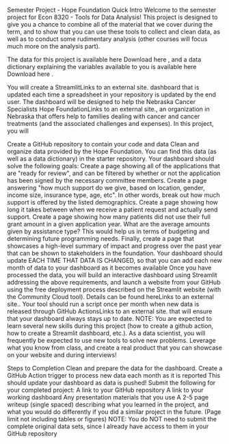 Semester Project - Hope Foundation
Quick Intro
Welcome to the semester project for Econ 8320 - Tools for Data Analysis! This project is designed to give you a chance to combine all of the material that we cover during the term, and to show that you can use these tools to collect and clean data, as well as to conduct some rudimentary analysis (other courses will focus much more on the analysis part).

The data for this project is available here Download here
, and a data dictionary explaining the variables available to you is available here Download here
.

You will create a StreamlitLinks to an external site. dashboard that is updated each time a spreadsheet in your repository is updated by the end user. The dashboard will be designed to help the Nebraska Cancer Specialists Hope FoundationLinks to an external site., an organization in Nebraska that offers help to families dealing with cancer and cancer treatments (and the associated challenges and expenses). In this project, you will

Create a GitHub repository to contain your code and data
Clean and organize data provided by the Hope Foundation. You can find this data (as well as a data dictionary) in the starter repository. Your dashboard should solve the following goals:
Create a page showing all of the applications that are "ready for review", and can be filtered by whether or not the application has been signed by the necessary committee members.
Create a page answering "how much support do we give, based on location, gender, income size, insurance type, age, etc". In other words, break out how much support is offered by the listed demographics.
Create a page showing how long it takes between when we receive a patient request and actually send support.
Create a page showing how many patients did not use their full grant amount in a given application year. What are the average amounts given by assistance type? This would help us in terms of budgeting and determining future programming needs.
Finally, create a page that showcases a high-level summary of impact and progress over the past year that can be shown to stakeholders in the foundation.
Your dashboard should update EACH TIME THAT DATA IS CHANGED, so that you can add each new month of data to your dashboard as it becomes available
Once you have processed the data, you will build an interactive dashboard using Streamlit addressing the above requirements, and launch a website from your GitHub using the free deployment process described on the Streamlit website (with the Community Cloud tool). Details can be found hereLinks to an external site..
Your tool should run a script once per month when new data is released through GitHub ActionsLinks to an external site. that will ensure that your dashboard always stays up to date.
NOTE: You are expected to learn several new skills during this project (how to create a github action, how to create a Streamlit dashboard, etc.). As a data scientist, you will frequently be expected to use new tools to solve new problems. Leverage what you know from class, and create a real product that you can showcase on your website and during interviews!

Steps to Completion
Clean and prepare the data for the dashboard.
Create a GitHub Action trigger to process new data each month as it is reported
This should update your dashboard as data is pushed!
Submit the following for your completed project:
A link to your GitHub repository
A link to your working dashboard
Any presentation materials that you use
A 2-5 page writeup (single spaced) describing what you learned in the project, and what you would do differently if you did a similar project in the future. (Page limit not including tables or figures)
NOTE: You do NOT need to submit the complete original data sets, since I already have access to them in your GitHub repository
